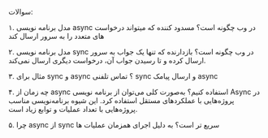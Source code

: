 سوالات:

۱. مدل برنامه نویسی async در وب چگونه است؟ مسدود کننده که میتواند درخواست های متعدد را به سرور ارسال کند

۲. مدل برنامه نویسی sync در وب چگونه است؟ بازدارنده که تنها یک جواب به سرور ارسال کرده و تا رسیدن جواب آن، درخواست دیگری ارسال نمی‌کند.

۳. مثال برای sync و async ؟ تماس تلفنی sync و ارسال پیامک async

۴. چه زمان از async استفاده کنیم؟ به‌صورت کلی می‌توان از برنامه نویسی Async در پروژه‌هایی با عملکردهای مستقل استفاده کرد. این شیوه برنامه‌نویسی مناسب پروژه‌هایی با تعداد عملیات و توابع زیاد است.

۵. چرا async از sync سریع تر است؟ به دلیل اجرای همزمان عملیات ها
